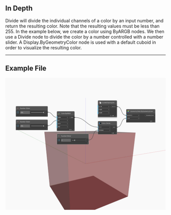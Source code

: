 ## In Depth
Divide will divide the individual channels of a color by an input number, and return the resulting color. Note that the resulting values must be less than 255. In the example below, we create a color using ByARGB nodes. We then use a Divide node to divide the color by a number controlled with a number slider. A Display.ByGeometryColor node is used with a default cuboid in order to visualize the resulting color.
___
## Example File

![Divide](./DSCore.Color.Divide_img.jpg)

